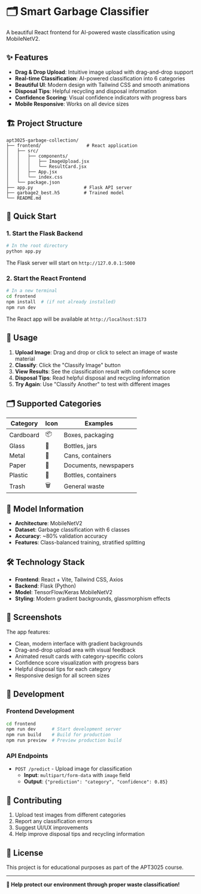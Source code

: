 # 🗂️ Smart Garbage Classifier

A beautiful React frontend for AI-powered waste classification using MobileNetV2.

## ✨ Features

- **Drag & Drop Upload**: Intuitive image upload with drag-and-drop support
- **Real-time Classification**: AI-powered classification into 6 categories
- **Beautiful UI**: Modern design with Tailwind CSS and smooth animations
- **Disposal Tips**: Helpful recycling and disposal information
- **Confidence Scoring**: Visual confidence indicators with progress bars
- **Mobile Responsive**: Works on all device sizes

## 🏗️ Project Structure

```
apt3025-garbage-collection/
├── frontend/                 # React application
│   ├── src/
│   │   ├── components/
│   │   │   ├── ImageUpload.jsx
│   │   │   └── ResultCard.jsx
│   │   ├── App.jsx
│   │   └── index.css
│   └── package.json
├── app.py                   # Flask API server
├── garbage2_best.h5         # Trained model
└── README.md
```

## 🚀 Quick Start

### 1. Start the Flask Backend

```bash
# In the root directory
python app.py
```

The Flask server will start on `http://127.0.0.1:5000`

### 2. Start the React Frontend

```bash
# In a new terminal
cd frontend
npm install  # (if not already installed)
npm run dev
```

The React app will be available at `http://localhost:5173`

## 🎯 Usage

1. **Upload Image**: Drag and drop or click to select an image of waste material
2. **Classify**: Click the "Classify Image" button
3. **View Results**: See the classification result with confidence score
4. **Disposal Tips**: Read helpful disposal and recycling information
5. **Try Again**: Use "Classify Another" to test with different images

## 🗂️ Supported Categories

| Category | Icon | Examples |
|----------|------|----------|
| Cardboard | 📦 | Boxes, packaging |
| Glass | 🍾 | Bottles, jars |
| Metal | 🥫 | Cans, containers |
| Paper | 📄 | Documents, newspapers |
| Plastic | 🥤 | Bottles, containers |
| Trash | 🗑️ | General waste |

## 🧠 Model Information

- **Architecture**: MobileNetV2
- **Dataset**: Garbage classification with 6 classes
- **Accuracy**: ~80% validation accuracy
- **Features**: Class-balanced training, stratified splitting

## 🛠️ Technology Stack

- **Frontend**: React + Vite, Tailwind CSS, Axios
- **Backend**: Flask (Python)
- **Model**: TensorFlow/Keras MobileNetV2
- **Styling**: Modern gradient backgrounds, glassmorphism effects

## 📱 Screenshots

The app features:
- Clean, modern interface with gradient backgrounds
- Drag-and-drop upload area with visual feedback
- Animated result cards with category-specific colors
- Confidence score visualization with progress bars
- Helpful disposal tips for each category
- Responsive design for all screen sizes

## 🔧 Development

### Frontend Development
```bash
cd frontend
npm run dev      # Start development server
npm run build    # Build for production
npm run preview  # Preview production build
```

### API Endpoints
- `POST /predict` - Upload image for classification
  - **Input**: `multipart/form-data` with `image` field
  - **Output**: `{"prediction": "category", "confidence": 0.85}`

## 🤝 Contributing

1. Upload test images from different categories
2. Report any classification errors
3. Suggest UI/UX improvements
4. Help improve disposal tips and recycling information

## 📄 License

This project is for educational purposes as part of the APT3025 course.

---

**🌱 Help protect our environment through proper waste classification!** 